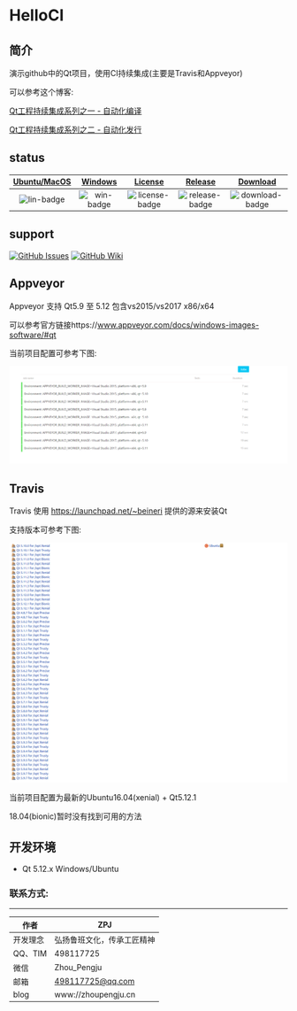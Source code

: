 # HelloCI

## 简介

演示github中的Qt项目，使用CI持续集成(主要是Travis和Appveyor)

可以参考这个博客:

[Qt工程持续集成系列之一 - 自动化编译](https://jaredtao.github.io/2019/04/30/Qt%E8%87%AA%E5%8A%A8%E5%8C%96%E7%BC%96%E8%AF%91/)

[Qt工程持续集成系列之二 - 自动化发行](https://jaredtao.github.io/2019/04/30/Qt%E8%87%AA%E5%8A%A8%E5%8C%96%E5%8F%91%E8%A1%8C/)

## status
| [Ubuntu/MacOS][lin-link] | [Windows][win-link] |[License][license-link] | [Release][release-link]|[Download][download-link]|
| :---------------: | :-----------------: | :-----------------:|:-----------------: |:-----------------: |
| ![lin-badge]      | ![win-badge]        | ![license-badge] |![release-badge] | ![download-badge]|

[lin-badge]: https://travis-ci.org/ZPJ8/QtCI.svg?branch=master "Travis build status"
[lin-link]: https://travis-ci.org/ZPJ8/QtCI "Travis build status"
[win-badge]: https://ci.appveyor.com/api/projects/status/yykx4xufxtrax1hi?svg=true "AppVeyor build status"
[win-link]: https://ci.appveyor.com/project/ZPJ8/QtCI "AppVeyor build status"
[release-link]: https://github.com/ZPJ8/QtCI/releases "Release status"
[release-badge]: https://img.shields.io/github/release/ZPJ8/QtCI.svg?style=flat-square" "Release status"
[download-link]: https://github.com/ZPJ8/QtCI/releases/latest "Download status"
[download-badge]: https://img.shields.io/github/downloads/ZPJ8/QtCI/total.svg?style=flat-square "Download status"
[license-link]: https://github.com/ZPJ8/QtCI/blob/master/LICENSE "LICENSE"
[license-badge]: https://img.shields.io/badge/license-MIT-blue.svg "MIT"
## support
[![GitHub Issues](https://img.shields.io/badge/github-issues-red.svg?maxAge=60)](https://github.com/ZPJ8/QtCI/issues)
[![GitHub Wiki](https://img.shields.io/badge/github-wiki-181717.svg?maxAge=60)](https://github.com/ZPJ8/QtCI/wiki)
## Appveyor
Appveyor 支持 Qt5.9 至 5.12 包含vs2015/vs2017 x86/x64

可以参考官方链接https://www.appveyor.com/docs/windows-images-software/#qt

当前项目配置可参考下图:

![](Appveyor.png)

## Travis
Travis 使用 https://launchpad.net/~beineri 提供的源来安装Qt

支持版本可参考下图:

![](ppa-binner.png)

当前项目配置为最新的Ubuntu16.04(xenial) + Qt5.12.1

18.04(bionic)暂时没有找到可用的方法



## 开发环境

* Qt 5.12.x Windows/Ubuntu

### 联系方式:

***

| 作者 | ZPJ                           |
| ---- | -------------------------------- |
|开发理念 | 弘扬鲁班文化，传承工匠精神 |
| QQ、TIM   | 498117725                  |
| 微信 | Zhou_Pengju                       |
| 邮箱 | 498117725@qq.com                |
| blog | www://zhoupengju.cn |

<!-- ***

QQ(TIM)、微信二维码

<img src="https://github.com/jaredtao/jaredtao.github.io/blob/master/img/qq_connect.jpg?raw=true" width="30%" height="30%" /><img src="https://github.com/jaredtao/jaredtao.github.io/blob/master/img/weixin_connect.jpg?raw=true" width="30%" height="30%" />


###### 请放心联系我，乐于提供咨询服务，也可洽谈有偿技术支持相关事宜。

***
#### **打赏**
<img src="https://github.com/jaredtao/jaredtao.github.io/blob/master/img/weixin.jpg?raw=true" width="30%" height="30%" /><img src="https://github.com/jaredtao/jaredtao.github.io/blob/master/img/zhifubao.jpg?raw=true" width="30%" height="30%" />

###### 觉得分享的内容还不错, 就请作者喝杯奶茶吧~~
*** -->
